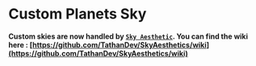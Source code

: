 # Custom Planets Sky

**Custom skies are now handled by [`Sky Aesthetic`](https://modrinth.com/mod/sky-aesthetics). You can find the wiki here : [https://github.com/TathanDev/SkyAesthetics/wiki](https://github.com/TathanDev/SkyAesthetics/wiki)**